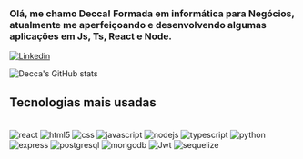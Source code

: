 ### Olá, me chamo Decca! Formada em informática para Negócios, atualmente me aperfeiçoando e desenvolvendo algumas aplicações em Js, Ts, React e Node.

[![Linkedin](https://img.shields.io/badge/LinkedIn-0077B5?style=for-the-badge&logo=linkedin&logoColor=white)](https://www.linkedin.com/in/andreia-vieira-gomes/)

![Decca's GitHub stats](https://github-readme-stats.vercel.app/api?username=DeccaVieira&show_icons=true&theme=radical)

## Tecnologias mais usadas

<div style="display: inline_block"><br/>
<img align="center" alt="react" 
src="https://img.shields.io/badge/React-20232A?style=for-the-badge&logo=react&logoColor=61DAFB"/> 
<img align="center" alt="html5" 
src="https://img.shields.io/badge/HTML5-E34F26?style=for-the-badge&logo=html5&logoColor=white"/> 
<img align="center" alt="css" src="https://img.shields.io/badge/CSS3-1572B6?style=for-the-badge&logo=css3&logoColor=white"/> 
<img align="center" alt="javascript" src="https://img.shields.io/badge/JavaScript-F7DF1E?style=for-the-badge&logo=javascript&logoColor=black"/> 
<img align="center" alt="nodejs" src="https://img.shields.io/badge/Node.js-43853D?style=for-the-badge&logo=node.js&logoColor=white"/> 
<img align="center" alt="typescript" src="https://img.shields.io/badge/TypeScript-007ACC?style=for-the-badge&logo=typescript&logoColor=white"/> 
<img align="center" alt="python" src="https://img.shields.io/badge/Python-14354C?style=for-the-badge&logo=python&logoColor=white"/> 
<img align="center" alt="express" src="https://img.shields.io/badge/Express.js-404D59?style=for-the-badge"/> 
<img align="center" alt="postgresql" src="https://img.shields.io/badge/PostgreSQL-316192?style=for-the-badge&logo=postgresql&logoColor=white"/> 
<img align="center" alt="mongodb" src="https://img.shields.io/badge/MongoDB-4EA94B?style=for-the-badge&logo=mongodb&logoColor=white"/> 
<img align="center" alt="Jwt" src="https://img.shields.io/badge/json%20web%20tokens-323330?style=for-the-badge&logo=json-web-tokens&logoColor=pink"/> 
<img align="center" alt="sequelize" src="https://img.shields.io/badge/sequelize-323330?style=for-the-badge&logo=sequelize&logoColor=blue"/> 
</div>

